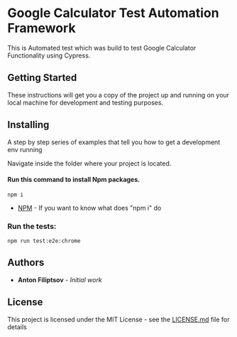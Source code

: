 # Google Calculator Test Automation Framework

This is Automated test which was build to test Google Calculator Functionality using Cypress.

## Getting Started

These instructions will get you a copy of the project up and running on your local machine for development and testing purposes.

## Installing

A step by step series of examples that tell you how to get a development env running

Navigate inside the folder where your project is located.

#### Run this command to install Npm packages.

```
npm i
```

- [NPM](https://docs.npmjs.com/cli/install) - If you want to know what does "npm i" do

### Run the tests:

```
npm run test:e2e:chrome
```

## Authors

- **Anton Filiptsov** - _Initial work_

## License

This project is licensed under the MIT License - see the [LICENSE.md](LICENSE.md) file for details
